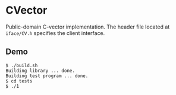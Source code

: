 # CVector

Public-domain C-vector implementation. The header file located at `iface/CV.h` specifies the client interface.

## Demo

```
$ ./build.sh
Building library ... done.
Building test program ... done.
$ cd tests
$ ./1
```
